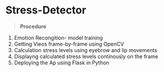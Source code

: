 # Stress-Detector
>**Procedure**
1. Emotion Recongition- model training
2. Getting Vieos frame-by-frame using OpenCV
3. Calculation stress levels using eyebrow and lip movements
4. Displayng calculated stress levels continously on the frame
5. Deploying the Ap using Flask in Python
